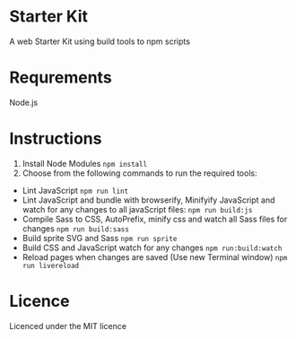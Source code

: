 # Starter Kit

A web Starter Kit using build tools to npm scripts 

# Requrements 

Node.js

# Instructions

1. Install Node Modules `npm install`
2. Choose from the following commands to run the required tools:
* Lint JavaScript `npm run lint`
* Lint JavaScript and bundle with browserify, Minifyify JavaScript 
  and watch for any changes to all javaScript files: `npm run build:js`
* Compile Sass to CSS, AutoPrefix, minify css and watch all Sass files 
  for changes `npm run build:sass`
* Build sprite SVG and Sass `npm run sprite`
* Build CSS and JavaScript watch for any changes `npm run:build:watch`
* Reload pages when changes are saved (Use new Terminal window) `npm run livereload` 

# Licence 

Licenced under the MIT licence 